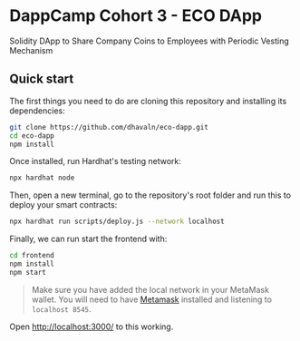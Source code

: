 # DappCamp Cohort 3 - ECO DApp
Solidity DApp to Share Company Coins to Employees with Periodic Vesting Mechanism

## Quick start

The first things you need to do are cloning this repository and installing its
dependencies:

```sh
git clone https://github.com/dhavaln/eco-dapp.git
cd eco-dapp
npm install
```

Once installed, run Hardhat's testing network:

```sh
npx hardhat node
```

Then, open a new terminal, go to the repository's root folder and run this to
deploy your smart contracts:

```sh
npx hardhat run scripts/deploy.js --network localhost
```

Finally, we can run start the frontend with:

```sh
cd frontend
npm install
npm start
```

> Make sure you have added the local network in your MetaMask wallet.
> You will need to have [Metamask](https://metamask.io) installed and listening to
`localhost 8545`.

Open [http://localhost:3000/](http://localhost:3000/) to this working.